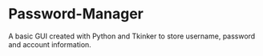 # Password-Manager
A basic GUI created with Python and Tkinker to store username, password and account information.
